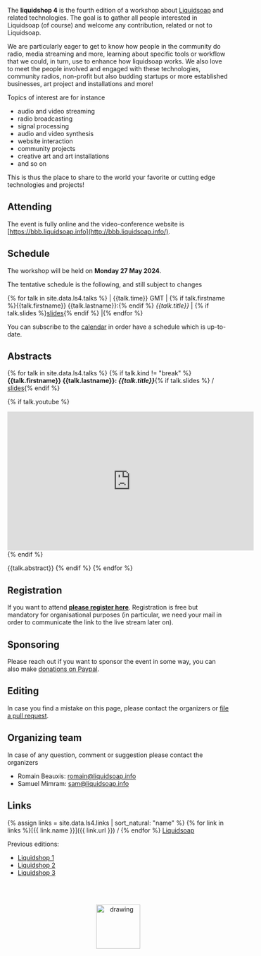 The **liquidshop 4** is the fourth edition of a workshop about
[Liquidsoap](https://www.liquidsoap.info/) and related technologies. The goal is
to gather all people interested in Liquidsoap (of course) and welcome any
contribution, related or not to Liquidsoap.

We are particularly eager to get to know how people in the community do radio,
media streaming and more, learning about specific tools or workflow that we
could, in turn, use to enhance how liquidsoap works. We also love to meet the
people involved and engaged with these technologies, community radios,
non-profit but also budding startups or more established businesses, art project
and installations and more!

Topics of interest are for instance

- audio and video streaming
- radio broadcasting
- signal processing
- audio and video synthesis
- website interaction
- community projects
- creative art and art installations
- and so on

This is thus the place to share to the world your favorite or cutting edge
technologies and projects!

<!--
It will be held on **Monday 27 May 2024**. Feel free to
[register](https://forms.gle/FUptuWRGGJFCMttC7) in order to attend
or propose a talk!
-->

Attending
---------

The event is fully online and the video-conference website is
[https://bbb.liquidsoap.info](http://bbb.liquidsoap.info/).

<!--
Presentations
-------------

Three kinds of presentations will be featured during the workshop:

- _showcase_ (15 min): a short presentation about a website / radio / art
  installation that you built using Liquidsoap or related tools
- _tech talks_ (30 min): an in-depth presentation of a technology related to
  Liquidsoap and streaming in general
- _workshop_: user-centered freeform discussions about your project or issues
  around Liquidsoap and streaming
-->

Schedule
--------

The workshop will be held on **Monday 27 May 2024**.

The tentative schedule is the following, and still subject to changes

{% for talk in site.data.ls4.talks %}
| {{talk.time}} GMT | {% if talk.firstname %}{{talk.firstname}} {{talk.lastname}}:{% endif %} _{{talk.title}}_ | {% if talk.slides %}[slides]({{talk.slides}}){% endif %} |{% endfor %}

You can subscribe to the [calendar](calendar.ics) in order have a schedule which is up-to-date.

Abstracts
---------

{% for talk in site.data.ls4.talks %}
{% if talk.kind != "break" %}
**{{talk.firstname}} {{talk.lastname}}: _{{talk.title}}_**{% if talk.slides %} / [slides]({{talk.slides}}){% endif %}

{% if talk.youtube %}
<iframe width="560" height="315" src="https://www.youtube.com/embed/{{talk.youtube}}" title="YouTube video player" frameborder="0" allow="accelerometer; autoplay; clipboard-write; encrypted-media; gyroscope; picture-in-picture; web-share" referrerpolicy="strict-origin-when-cross-origin" allowfullscreen></iframe>
{% endif %}

{{talk.abstract}}
{% endif %}
{% endfor %}

Registration
------------

If you want to attend [**please register here**](https://forms.gle/FUptuWRGGJFCMttC7). Registration is free but mandatory for organisational purposes (in particular, we need your mail in order to communicate the link to the live stream later on).

Sponsoring
----------

Please reach out if you want to sponsor the event in some way, you can also make [donations on Paypal](http://paypal.me/LiquidsoapMedia).

Editing
-------

In case you find a mistake on this page, please contact the organizers or [file a pull request](https://github.com/savonet/liquidshop).

Organizing team
---------------

In case of any question, comment or suggestion please contact the organizers

- Romain Beauxis: [romain@liquidsoap.info](mailto:romain@liquidsoap.info)
- Samuel Mimram: [sam@liquidsoap.info](mailto:sam@liquidsoap.info)

Links
-----

{% assign links = site.data.ls4.links | sort_natural: "name" %}
{% for link in links %}[{{ link.name }}]({{ link.url }}) / {% endfor %} [Liquidsoap](https://www.liquidsoap.info/)

Previous editions:

- [Liquidshop 1](../1/)
- [Liquidshop 2](../2/)
- [Liquidshop 3](../3/)

<center><a href="https://www.liquidsoap.info/"><img src="https://www.liquidsoap.info/assets/img/bottle_invert.png" alt="drawing" height="100px" style="margin-top: 50px;"/></a></center>

<script>
window.onload = function() {
  var date = new Date();
  var tzo = - (date.getTimezoneOffset() / 60);
  var tzs; // TZ sign

  if (tzo >= 0) { tzs = "+"; }
  else { tzs = ""; }

  document.querySelector("#schedule + p + p").innerHTML += " (all times are given in <a href='https://en.wikipedia.org/wiki/Greenwich_Mean_Time'>GMT</a>, the current GMT time is "+date.getUTCHours()+":"+date.getUTCMinutes()+" and your current timezone is GMT"+tzs+tzo+"):";
  /*
  const hours = document.querySelectorAll("#schedule + p + p + table tr td:first-child");
  hours.forEach(function(h) {
    d = new Date("Jan 23 2022 " + h.innerHTML);
    h.innerHTML += "(" + d.getHours() + ":" + d.getMinutes() + " LT)";
  });
  */
}
</script>
